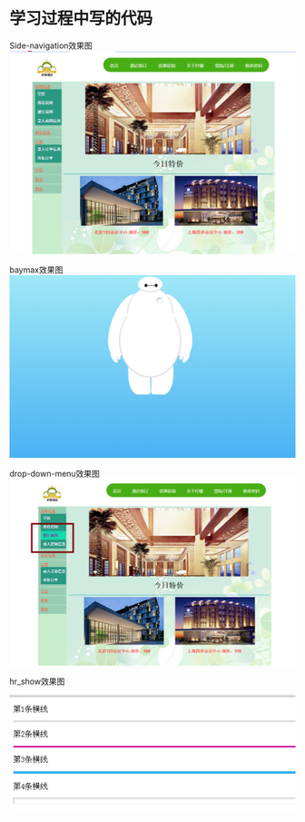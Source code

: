 学习过程中写的代码
====
Side-navigation效果图
![](https://github.com/lwg529/my-web-study/blob/master/Side-navigation/side%20navigation.png)

baymax效果图
![](https://github.com/lwg529/my-web-study/blob/master/baymax/%E5%A4%A7%E7%99%BD%E6%95%88%E6%9E%9C%E5%9B%BE.png)

drop-down-menu效果图
![](https://github.com/lwg529/my-web-study/blob/master/drop-down-menu/drop%20down%20menu.png)

hr_show效果图

![](https://github.com/lwg529/my-web-study/blob/master/hr_show/%E4%B8%8D%E5%90%8C%E6%83%85%E5%86%B5%E4%B8%8B%E7%9A%84hr%E6%95%88%E6%9E%9C.png)
